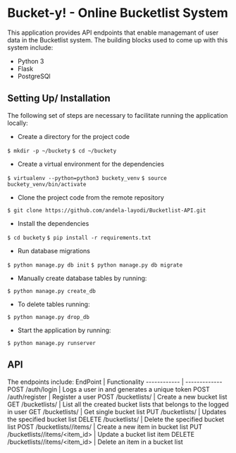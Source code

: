 # Bucket-y! - Online Bucketlist System
This application provides API endpoints that enable managemant of user data in the Bucketlist system.
The building blocks used to come up with this system include:
* Python 3
* Flask
* PostgreSQl

## Setting Up/ Installation
The following set of steps are necessary to facilitate running the application locally:
* Create a directory for the project code

`$ mkdir -p ~/buckety`
`$ cd ~/buckety`

* Create a virtual environment for the dependencies

`$ virtualenv --python=python3 buckety_venv`
`$ source buckety_venv/bin/activate`

* Clone the project code from the remote repository

`$ git clone https://github.com/andela-layodi/Bucketlist-API.git`

* Install the dependencies

`$ cd buckety`
`$ pip install -r requirements.txt`

* Run database migrations

`$ python manage.py db init`
`$ python manage.py db migrate`

* Manually create database tables by running:

`$ python manage.py create_db`

* To delete tables running:

`$ python manage.py drop_db`

* Start the application by running:

`$ python manage.py runserver`

## API
The endpoints include:
EndPoint | Functionality
------------ | -------------
POST /auth/login | Logs a user in and generates a unique token
POST /auth/register | Register a user
POST /bucketlists/  | Create a new bucket list
GET /bucketlists/ | List all the created bucket lists that belongs to the logged in user
GET /bucketlists/<id> | Get single bucket list
PUT /bucketlists/<id> | Updates the specified bucket list
DELETE /bucketlists/<id> | Delete the specified bucket list
POST /bucketlists/<id>/items/ | Create a new item in bucket list
PUT /bucketlists/<id>/items/<item_id> | Update a bucket list item
DELETE /bucketlists/<id>/items/<item_id> | Delete an item in a bucket list
